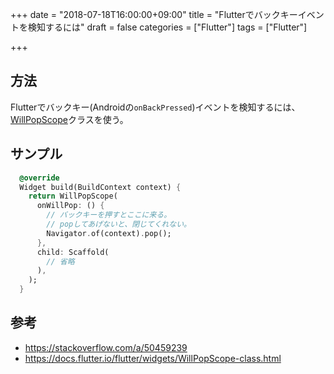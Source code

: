 +++
date = "2018-07-18T16:00:00+09:00"
title = "Flutterでバックキーイベントを検知するには"
draft = false
categories = ["Flutter"]
tags = ["Flutter"]

+++

## 方法

Flutterでバックキー(Androidの`onBackPressed`)イベントを検知するには、[WillPopScope](https://docs.flutter.io/flutter/widgets/WillPopScope-class.html)クラスを使う。


## サンプル

```dart
  @override
  Widget build(BuildContext context) {
    return WillPopScope(
      onWillPop: () {
        // バックキーを押すとここに来る。
        // popしてあげないと、閉じてくれない。
        Navigator.of(context).pop();
      },
      child: Scaffold(
        // 省略
      ),
    );
  }
  ```


## 参考
- https://stackoverflow.com/a/50459239
- https://docs.flutter.io/flutter/widgets/WillPopScope-class.html

